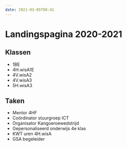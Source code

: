 ```yaml
---
date: 2021-03-05T08:41
---
```


# Landingspagina 2020-2021

## Klassen
* 1BE
* 4H.wisA1E
* 4V.wisA2
* 4V.wisA3
* 5H.wisA3

## Taken
* Mentor 4HF
* Coördinator stuurgroep ICT
* Organisator Kangoeroewedstrijd
* Gepersonaliseerd onderwijs 4e klas
* KWT uren 4H.wisA
* GSA begeleider
